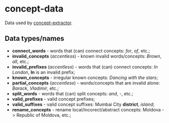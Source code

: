 # concept-data

Data used by [concept-extractor](https://github.com/Mitica/concept-extractor-js).

## Data types/names

- **connect_words** - words that (can) connect concepts: *for*, *of*, etc.;
- **invalid_concepts** (*accentless*) - known invalid words/concepts: *Brown*, *all*, etc.;
- **invalid_prefixes** (*accentless*) - words that (can) connect concepts: *In London*, **In** is an invalid prefix;
- **known_concepts** - irregular known concepts: *Dancing with the stars*;
- **partial_concepts** (*accentless*) - words/concepts that are invalid alone: *Barack*, *Vladimir*, etc.;
- **split_words** - words that (can) split concepts: *and*, *-*, etc.;
- **valid_prefixes** - valid concept prefixes;
- **valid_suffixes** - valid concept suffixes: Mumbai City **district**, *island*;
- **rename_concepts** - rename local/incorect/abstract concepts: Moldova -> Republic of Moldova, etc.;
